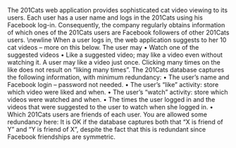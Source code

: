 The 201Cats web application provides sophisticated cat video viewing to its users. Each user has a user name and logs in the 201Cats using his Facebook log-in. Consequently, the company regularly obtains information of which ones of the 201Cats users are Facebook followers of other 201Cats users. \newline
When a user logs in, the web application suggests to her 10 cat videos – more on this below. The user may
• Watch one of the suggested videos
• Like a suggested video; may like a video even without watching it. A user may like a video just
once. Clicking many times on the like does not result on “liking many times”. The 201Cats database captures the following information, with minimum redundancy:
• The user’s name and Facebook login – password not needed.
• The user’s “like” activity: store which video were liked and when.
• The user’s “watch” activity: store which videos were watched and when.
• The times the user logged in and the videos that were suggested to the user to watch when she
logged in.
• Which 201Cats users are friends of each user. You are allowed some redundancy here: It is OK if
the database captures both that “X is friend of Y” and “Y is friend of X”, despite the fact that this is redundant since Facebook friendships are symmetric.

